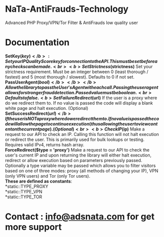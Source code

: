 # NaTa-AntiFrauds-Technology
Advanced PHP Proxy/VPN/Tor Filter &amp; AntiFrauds low quality user
# Documentation
<b>SetKey($key)</b> : Set your IP Quality Score key for connection to the API. This must be set before any checks can be made.<br>
<b>SetStrictness($strictness)</b> 	Set your strictness requirement. Must be an integer between 0 (least thorough / fastest) and 5 (most thorough / slowest). Defaults to 0 if not set.<br>
<b>PassUserAgent($bool)</b> </b> </b> 	Allow the library to pass the User's Agent with each call. Passing the user agent allows for stronger fraud detection. Passed value must be boolean.<br> Defaults to false.
<b>SetFailureRedirect($url)</b> </b> 	If the user is a proxy where do we redirect them to. If no value is passed the code will display a blank white page and halt execution. (Optional)<br>
<b>SetSuccessRedirect($url)</b> 	If the user is NOT a proxy where do we redirect them to. If no value is passed the code will allow the page to continue execution (thus allowing the user to view content on the current page). (Optional)<br>
<b>CheckIP($ip)</b> 	Make a request to our API to check an IP. Calling this function will not halt execution or redirect the user. This is primarily used for bulk lookups or testing. Requires valid IPv4, returns hash array.<br>
<b>ForceRedirect($type = 'proxy')</b> 	Make a request to our API to check the user's current IP and upon returning the library will either halt execution, redirect or allow execution based on parameters previously passed. Optionally a type variable may be passed which allows you to filter visitors based on one of three modes: proxy (all methods of changing your IP), VPN (only VPN users) and Tor (only Tor users).<br>
<b>These are defined as constants</b>:<br>
  *static::TYPE_PROXY<br>
  *static::TYPE_VPN <br>
  *static::TYPE_TOR<br>
  
 # Contact : info@adsnata.com for get more support
